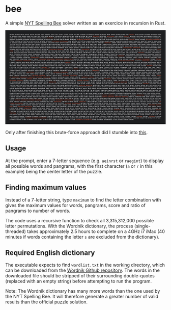 # bee
A simple [NYT Spelling Bee](https://www.nytimes.com/puzzles/spelling-bee) solver written as an exercice in recursion in Rust.

![Bee Screenshot](https://github.com/Merkwurdichliebe/bee/blob/master/bee.jpg?raw=true)

Only after finishing this brute-force approach did I stumble into [this](http://varianceexplained.org/r/honeycomb-puzzle/).

## Usage

At the prompt, enter a 7-letter sequence (e.g. `aeinrst` or `raegint`) to display all possible words and pangrams, with the first character (`a` or `r` in this example) being the center letter of the puzzle.

## Finding maximum values

Instead of a 7-letter string, type `maximum` to find the letter combination with gives the maximum values for words, pangrams, score and ratio of pangrams to number of words.

The code uses a recursive function to check all 3,315,312,000 possible letter permutations. With the Wordnik dictionary, the process (single-threaded) takes approximately 2.5 hours to complete on a 4GHz i7 iMac (40 minutes if words containing the letter `s` are excluded from the dictionary).

## Required English dictionary

The executable expects to find `wordlist.txt` in the working directory, which can be downloaded from the [Wordnik Github repository](https://github.com/wordnik/wordlist). The words in the downloaded file should be stripped of their surrounding double-quotes (replaced with an empty string) before attempting to run the program.

Note: The Wordnik dictionary has many more words than the one used by the NYT Spelling Bee. It will therefore generate a greater number of valid results than the official puzzle solution.